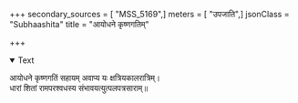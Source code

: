 +++
secondary_sources = [ "MSS_5169",]
meters = [ "उपजाति",]
jsonClass = "Subhaashita"
title = "आयोधने कृष्णगतिम्"

+++

<details open><summary>Text</summary>

आयोधने कृष्णगतिं सहायम् अवाप्य यः क्षत्रियकालरात्रिम्।  
धारां शितां रामपरश्वधस्य संभावयत्युत्पलपत्रसाराम्॥
</details>
